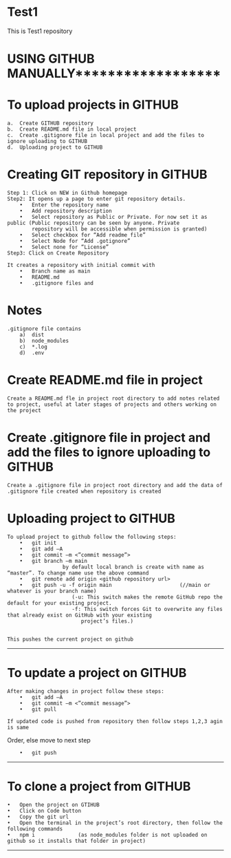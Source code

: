 # Test1
This is Test1 repository

# ******************************************USING GITHUB MANUALLY************************************************************  

# To upload projects in GITHUB
    a.	Create GITHUB repository
    b.	Create README.md file in local project
    c.	Create .gitignore file in local project and add the files to ignore uploading to GITHUB
    d.	Uploading project to GITHUB


# Creating GIT repository in GITHUB
    Step 1: Click on NEW in Github homepage
    Step2: It opens up a page to enter git repository details. 
        •	Enter the repository name
        •	Add repository description
        •	Select repository as Public or Private. For now set it as public (Public repository can be seen by anyone. Private 
            repository will be accessible when permission is granted)
        •	Select checkbox for “Add readme file”
        •	Select Node for “Add .gotignore”
        •	Select none for “License”
    Step3: Click on Create Repository

    It creates a repository with initial commit with
        •	Branch name as main
        •	README.md
        •	.gitignore files and

# Notes
    .gitignore file contains
        a)	dist
        b)	node_modules
        c)	*.log
        d)	.env


# Create README.md file in project
    Create a README.md fle in project root directory to add notes related to project, useful at later stages of projects and others working on the project

# Create .gitignore file in project and add the files to ignore uploading to GITHUB
    Create a .gitignore file in project root directory and add the data of .gitignore file created when repository is created


# Uploading project to GITHUB
    To upload project to github follow the following steps:
        •	git init
        •	git add –A
        •	git commit –m <”commit message”>
        •	git branch –m main     
                      by default local branch is create with name as “master”. To change name use the above command
        •	git remote add origin <github repository url>
        •	git push -u -f origin main                      (//main or whatever is your branch name)
                         (-u: This switch makes the remote GitHub repo the default for your existing project.                     
                         -f: This switch forces Git to overwrite any files that already exist on GitHub with your existing 
                            project’s files.)


    This pushes the current project on github

-----------------------------------------------------------------------------------------------------------------------------

# To update a project on GITHUB
    After making changes in project follow these steps:
        •	git add –A
        •	git commit –m <”commit message”>
        •	git pull
    
    If updated code is pushed from repository then follow steps 1,2,3 agin is same   
   Order, else move to next step
        
        •	git push

-----------------------------------------------------------------------------------------------------------------------------

# To clone a project from GITHUB
    •	Open the project on GTIHUB
    •	Click on Code button
    •	Copy the git url
    •	Open the terminal in the project’s root directory, then follow the following commands
    •	npm i              (as node_modules folder is not uploaded on github so it installs that folder in project)

-----------------------------------------------------------------------------------------------------------------------------
